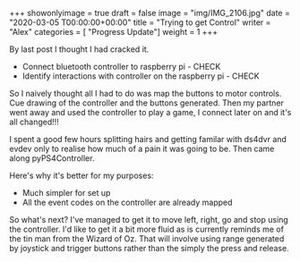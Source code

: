 +++
showonlyimage = true
draft = false
image = "img/IMG_2106.jpg"
date = "2020-03-05 T00:00:00+00:00"
title = "Trying to get Control"
writer = "Alex"
categories = [ "Progress Update"]
weight = 1
+++

By last post I thought I had cracked it.
* Connect bluetooth controller to raspberry pi - CHECK
* Identify interactions with controller on the raspberry pi - CHECK

So I naively thought all I had to do was map the buttons to motor controls. Cue drawing of the controller and the buttons generated. Then my partner went away and used the controller to play a game, I connect later on and it's all changed!!!

I spent a good few hours splitting hairs and getting familar with ds4dvr and evdev only to realise how much of a pain it was going to be. Then came along pyPS4Controller.

Here's why it's better for my purposes:
* Much simpler for set up
* All the event codes on the controller are already mapped

So what's next? I've managed to get it to move left, right, go and stop using the controller. I'd like to get it a bit more fluid as is currently reminds me of the tin man from the Wizard of Oz. That will involve using range generated by joystick and trigger buttons rather than the simply the press and release.	 

